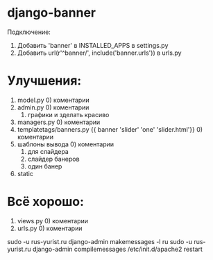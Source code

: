 ﻿django-banner
=========
Подключение:
1)	Добавить 'banner' в INSTALLED_APPS в settings.py
2)	Добавить url(r'^banner/', include('banner.urls')) в urls.py

Улучшения:
=========
1) model.py
	0) коментарии
2) admin.py
	0) коментарии
	1) графики и зделать красиво
3) managers.py
	0) коментарии
4) templatetags/banners.py
	{{ banner 'slider' 'one' 'slider.html'}}
	0) коментарии
5) шаблоны вывода
	0) коментарии
	1) для слайдера
	2) слайдер банеров
	3) один банер
6) static

Всё хорошо:
=========
1) views.py
	0) коментарии
2) urls.py
	0) коментарии


sudo -u rus-yurist.ru django-admin makemessages -l ru
sudo -u rus-yurist.ru django-admin compilemessages
/etc/init.d/apache2 restart
